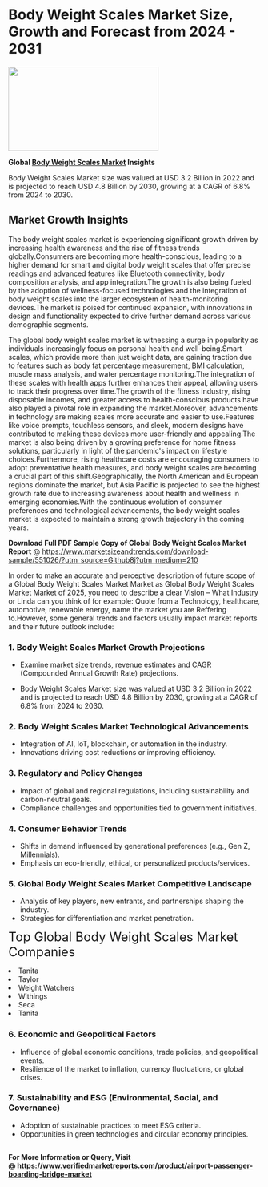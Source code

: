 <H1>Body Weight Scales Market Size, Growth and Forecast from 2024 - 2031</H1><img class="aligncenter size-medium wp-image-584254" src="https://thirdeyenews.in/wp-content/uploads/2024/09/Global-Market-Research-300x168.jpeg" alt="" width="300" height="168" /><p><strong>Global&nbsp;<a href="https://www.marketsizeandtrends.com/download-sample/551026/?utm_source=Github8j?utm_medium=210">Body Weight Scales Market</a> Insights</strong></p><p>Body Weight Scales Market size was valued at USD 3.2 Billion in 2022 and is projected to reach USD 4.8 Billion by 2030, growing at a CAGR of 6.8% from 2024 to 2030.</p><p><h2>Market Growth Insights</h2> <p>The body weight scales market is experiencing significant growth driven by increasing health awareness and the rise of fitness trends globally.Consumers are becoming more health-conscious, leading to a higher demand for smart and digital body weight scales that offer precise readings and advanced features like Bluetooth connectivity, body composition analysis, and app integration.The growth is also being fueled by the adoption of wellness-focused technologies and the integration of body weight scales into the larger ecosystem of health-monitoring devices.The market is poised for continued expansion, with innovations in design and functionality expected to drive further demand across various demographic segments.</p> <p>The global body weight scales market is witnessing a surge in popularity as individuals increasingly focus on personal health and well-being.Smart scales, which provide more than just weight data, are gaining traction due to features such as body fat percentage measurement, BMI calculation, muscle mass analysis, and water percentage monitoring.The integration of these scales with health apps further enhances their appeal, allowing users to track their progress over time.The growth of the fitness industry, rising disposable incomes, and greater access to health-conscious products have also played a pivotal role in expanding the market.Moreover, advancements in technology are making scales more accurate and easier to use.Features like voice prompts, touchless sensors, and sleek, modern designs have contributed to making these devices more user-friendly and appealing.The market is also being driven by a growing preference for home fitness solutions, particularly in light of the pandemic's impact on lifestyle choices.Furthermore, rising healthcare costs are encouraging consumers to adopt preventative health measures, and body weight scales are becoming a crucial part of this shift.Geographically, the North American and European regions dominate the market, but Asia Pacific is projected to see the highest growth rate due to increasing awareness about health and wellness in emerging economies.With the continuous evolution of consumer preferences and technological advancements, the body weight scales market is expected to maintain a strong growth trajectory in the coming years.<p><span class=""><strong>Download Full PDF Sample Copy of Global Body Weight Scales Market Report</strong> @ <a href="https://www.marketsizeandtrends.com/download-sample/551026/?utm_source=Github8j?utm_medium=210" target="_blank">https://www.marketsizeandtrends.com/download-sample/551026/?utm_source=Github8j?utm_medium=210</a></span></p><p>In order to make an accurate and perceptive description of future scope of a Global&nbsp;Body Weight Scales Market Market as Global&nbsp;Body Weight Scales Market Market of 2025, you need to describe a clear Vision &ndash; What Industry or Linda can you think of for example: Quote from a Technology, healthcare, automotive, renewable energy, name the market you are Reffering to.However, some general trends and factors usually impact market reports and their future outlook include:</p><h3>1.&nbsp;<strong>Body Weight Scales Market Growth Projections</strong></h3><ul><li>Examine market size trends, revenue estimates and CAGR (Compounded Annual Growth Rate) projections.</li><li><p>Body Weight Scales Market size was valued at USD 3.2 Billion in 2022 and is projected to reach USD 4.8 Billion by 2030, growing at a CAGR of 6.8% from 2024 to 2030.</p></li></ul><h3>2.&nbsp;<strong>Body Weight Scales Market Technological Advancements</strong></h3><ul><li>Integration of AI, IoT, blockchain, or automation in the industry.</li><li>Innovations driving cost reductions or improving efficiency.</li></ul><h3>3.&nbsp;<strong>Regulatory and Policy Changes</strong></h3><ul><li>Impact of global and regional regulations, including sustainability and carbon-neutral goals.</li><li>Compliance challenges and opportunities tied to government initiatives.</li></ul><h3>4.&nbsp;<strong>Consumer Behavior Trends</strong></h3><ul><li>Shifts in demand influenced by generational preferences (e.g., Gen Z, Millennials).</li><li>Emphasis on eco-friendly, ethical, or personalized products/services.</li></ul><h3>5.&nbsp;<strong>Global Body Weight Scales Market Competitive Landscape</strong></h3><ul><li>Analysis of key players, new entrants, and partnerships shaping the industry.</li><li>Strategies for differentiation and market penetration.</li></ul><p data-pm-slice="1 1 []"><span style="color: inherit; font-family: inherit; font-size: 25px;">Top Global Body Weight Scales Market Companies</span></p><div class="" data-test-id=""><p><li>Tanita</li><li> Taylor</li><li> Weight Watchers</li><li> Withings</li><li> Seca</li><li> Tanita</li></p></div><h3>6.&nbsp;<strong>Economic and Geopolitical Factors</strong></h3><ul><li>Influence of global economic conditions, trade policies, and geopolitical events.</li><li>Resilience of the market to inflation, currency fluctuations, or global crises.</li></ul><h3>7.&nbsp;<strong>Sustainability and ESG (Environmental, Social, and Governance)</strong></h3><ul><li>Adoption of sustainable practices to meet ESG criteria.</li><li>Opportunities in green technologies and circular economy principles.</li></ul><h2><strong style="font-size: 14px;">For More Information or Query, Visit @&nbsp;</strong><a style="background-color: #ffffff; font-size: 14px;" href="https://www.marketsizeandtrends.com/report/body-weight-scales-market/" target="_blank">https://www.verifiedmarketreports.com/product/airport-passenger-boarding-bridge-market</a></h2>